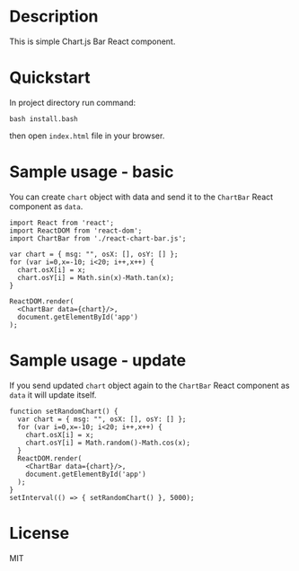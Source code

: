 # Description

This is simple Chart.js Bar React component.

# Quickstart

In project directory run command:

    bash install.bash

then open <code>index.html</code> file in your browser.

# Sample usage - basic

You can create <code>chart</code> object with data and send it to the <code>ChartBar</code> React component as <code>data</code>.

    import React from 'react';
    import ReactDOM from 'react-dom';
    import ChartBar from './react-chart-bar.js';

    var chart = { msg: "", osX: [], osY: [] };
    for (var i=0,x=-10; i<20; i++,x++) {
      chart.osX[i] = x;
      chart.osY[i] = Math.sin(x)-Math.tan(x);
    }

    ReactDOM.render(
      <ChartBar data={chart}/>,
      document.getElementById('app')
    );

# Sample usage - update

If you send updated <code>chart</code> object again to the <code>ChartBar</code> React component as <code>data</code> it will update itself.

    function setRandomChart() {
      var chart = { msg: "", osX: [], osY: [] };
      for (var i=0,x=-10; i<20; i++,x++) {
        chart.osX[i] = x;
        chart.osY[i] = Math.random()-Math.cos(x);
      }
      ReactDOM.render(
        <ChartBar data={chart}/>,
        document.getElementById('app')
      );
    }
    setInterval(() => { setRandomChart() }, 5000);

# License

MIT
